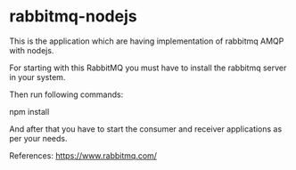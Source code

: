 # rabbitmq-nodejs
This is the application which are having implementation of rabbitmq AMQP with nodejs.

For starting with this RabbitMQ you must have to install the rabbitmq server in your system.

Then run following commands:

npm install

And after that you have to start the consumer and receiver applications as per your needs.

References: https://www.rabbitmq.com/
